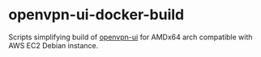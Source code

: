 # openvpn-ui-docker-build
Scripts simplifying build of [openvpn-ui](https://github.com/d3vilh/openvpn-ui) for AMDx64 arch compatible with AWS EC2 Debian instance.

